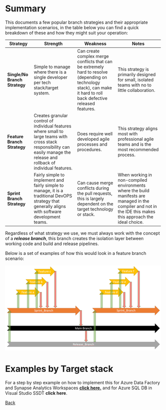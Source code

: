 # Summary
This documents a few popular branch strategies and their appropriate implementation scenarios,
in the table below you can find a quick breakdown of these and how they might suit your operation:


| **Strategy** | **Strength** | **Weakness** | **Notes** |
|--|--|--|--|
| **Single/No Branch Strategy** | Simple to manage where there is a single developer per tech stack/target system. | Can create complex merge conflicts that can be extremely hard to resolve (depending on technology stack), can make it hard to roll back defective released features. | This strategy is primarily designed for small, isolated teams with no to little collaboration. |
| **Feature Branch Strategy** | Creates granular control of individual features where small to large teams with cross stack responsibility can easily manage the release and rollback of individual features. | Does require well developed agile processes and procedures. | This strategy aligns most with professional agile teams and is the most recommended process. |
| **Sprint Branch Strategy** | Fairly simple to implement and fairly simple to manage, it is a traditional DevOPS strategy that generally aligns with software development teams. | Can cause merge conflicts during the pull requests, this is largely dependent on the target technology or stack. | When working in non-compiled environments where the build manifests are managed in the compiler and not in the IDE this makes this approach the ideal choice. |


Regardless of what strategy we use, we must always work with the concept of a **_release branch_**, this branch creates the isolation layer between working code and build and release pipelines.

Below is a set of examples of how this would look in a feature branch scenario:

![image.png](/.attachments/image-6432f7ad-716e-47ef-9e46-f7834d8c0686.png)



# Examples by Target stack

For a step by step example on how to implement this for Azure Data Factory and Synapse Analytics Workspaces [**click here.**](/Project-Overview/Agile-Patterns-and-DevOPS-processes/Branch-Strategy/Azure-Data-Factory-and-Synapse-Analytics-Workspaces.md)
and for Azure SQL DB in Visual Studio SSDT **click here**. 





[Back](#javascript:history.back())


